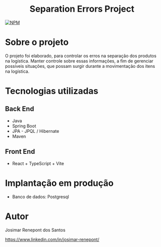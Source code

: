 <h1 align="center">Separation Errors Project</h1>

[![NPM](https://img.shields.io/npm/l/react)](https://github.com/josimarrenepont/separation-errors/blob/main/LICENSE)

# Sobre o projeto
O projeto foi elaborado, para controlar os erros na separação dos produtos na logística. 
Manter controle sobre essas informações, a fim de gerenciar possíveis situações, que possam surgir durante a movimentação dos itens na logística.

# Tecnologias utilizadas

## Back End

* Java
* Spring Boot
* JPA - JPQL / Hibernate
* Maven

## Front End

* React + TypeScript + Vite

# Implantação em produção

* Banco de dados: Postgresql

# Autor

Josimar Renepont dos Santos

https://www.linkedin.com/in/josimar-renepont/
